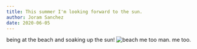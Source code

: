 ```yaml
---
title: This summer I'm looking forward to the sun.
author: Joram Sanchez
date: 2020-06-05
---
```


being at the beach and soaking up the sun!
![beach](https://www.rd.com/wp-content/uploads/2017/07/01-birth-month-If-You-Were-Born-In-Summer-This-Is-What-We-Know-About-You_644740429-icemanphotos.jpg)
me too man. me too.
